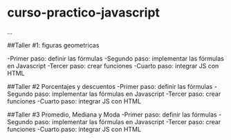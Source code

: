 # curso-practico-javascript

...

##Taller #1: figuras geometricas

-Primer paso: definir las fórmulas
-Segundo paso: implementar las fórmulas en Javascript
-Tercer paso: crear funciones
-Cuarto paso: integrar JS con HTML 


##Taller #2 Porcentajes y descuentos
-Primer paso: definir las fórmulas
-Segundo paso: implementar las fórmulas en Javascript
-Tercer paso: crear funciones
-Cuarto paso: integrar JS con HTML 


##Taller #3 Promedio, Mediana y Moda
-Primer paso: definir las fórmulas
-Segundo paso: implementar las fórmulas en Javascript
-Tercer paso: crear funciones
-Cuarto paso: integrar JS con HTML 